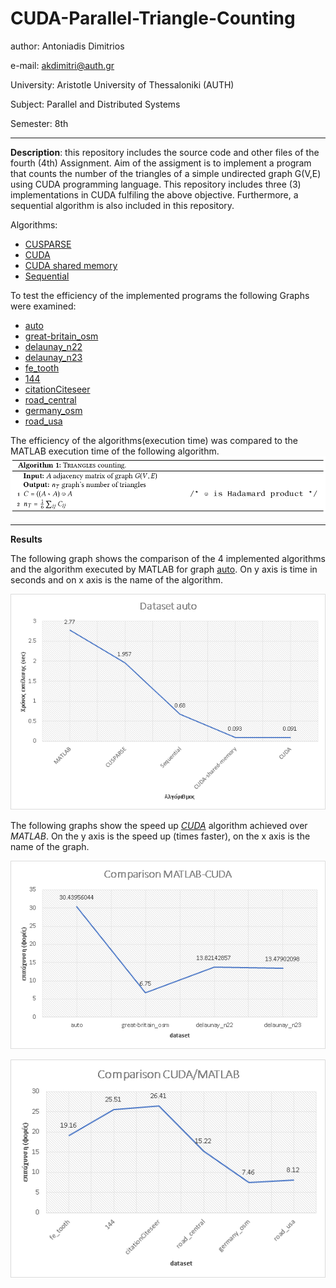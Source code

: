 # CUDA-Parallel-Triangle-Counting

author: Antoniadis Dimitrios

e-mail: akdimitri@auth.gr

University: Aristotle University of Thessaloniki (AUTH)

Subject: Parallel and Distributed Systems

Semester: 8th

---

**Description**: this repository includes the source code and other files of the fourth (4th) Assignment. Aim of the assigment is to implement a program that counts the number of the triangles of a simple undirected graph G(V,E) using CUDA programming language. This repository includes three (3) implementations in CUDA fulfiling the above objective. Furthermore, a sequential algorithm is also included in this repository.

Algorithms:
 * [CUSPARSE](https://github.com/akdimitri/CUDA-Parallel-Triangle-Counting/blob/master/code/CUSPARSE%20parallel/main.cu)
 * [CUDA](https://github.com/akdimitri/CUDA-Parallel-Triangle-Counting/blob/master/code/CUDA%20parallel/main.cu)
 * [CUDA shared memory](https://github.com/akdimitri/CUDA-Parallel-Triangle-Counting/blob/master/code/CUDA%20parallel%20shared%20memory/main.cu)
 * [Sequential](https://github.com/akdimitri/CUDA-Parallel-Triangle-Counting/blob/master/code/sequential/main.c)

To test the efficiency of the implemented programs the following Graphs were examined:

  * [auto](https://sparse.tamu.edu/DIMACS10/auto)
  * [great-britain_osm](https://sparse.tamu.edu/DIMACS10/great-britain_osm)
  * [delaunay_n22](https://sparse.tamu.edu/DIMACS10/delaunay_n22)
  * [delaunay_n23](https://sparse.tamu.edu/DIMACS10/delaunay_n23)
  * [fe_tooth](https://sparse.tamu.edu/DIMACS10/fe_tooth)
  * [144](https://sparse.tamu.edu/DIMACS10/144)
  * [citationCiteseer](https://sparse.tamu.edu/DIMACS10/citationCiteseer)
  * [road_central](https://sparse.tamu.edu/DIMACS10/road_central)
  * [germany_osm](https://sparse.tamu.edu/DIMACS10/germany_osm)
  * [road_usa](https://sparse.tamu.edu/DIMACS10/road_usa)
  
The efficiency of the algorithms(execution time) was compared to the MATLAB execution time of the following algorithm.
![Triangle Counting Algorithm](https://github.com/akdimitri/CUDA-Parallel-Triangle-Counting/blob/master/images/algorithm.png)

---

**Results**

The following graph shows the comparison of the 4 implemented algorithms and the algorithm executed by MATLAB for graph [auto](https://sparse.tamu.edu/DIMACS10/auto). On y axis is time in seconds and on x axis is the name of the algorithm.

![Algorithms Comparison](https://github.com/akdimitri/CUDA-Parallel-Triangle-Counting/blob/master/images/auto.png)

The following graphs show the speed up [_CUDA_](https://github.com/akdimitri/CUDA-Parallel-Triangle-Counting/blob/master/code/CUDA%20parallel/main.cu) algorithm achieved over _MATLAB_. On the y axis is the speed up (times faster), on the x axis is the name of the graph.

![CUDA/MATLAB Comparison speed up](https://github.com/akdimitri/CUDA-Parallel-Triangle-Counting/blob/master/images/speed_up.png)

![CUDA/MATLAB Comparison speed up](https://github.com/akdimitri/CUDA-Parallel-Triangle-Counting/blob/master/images/speed_up_2.png)



